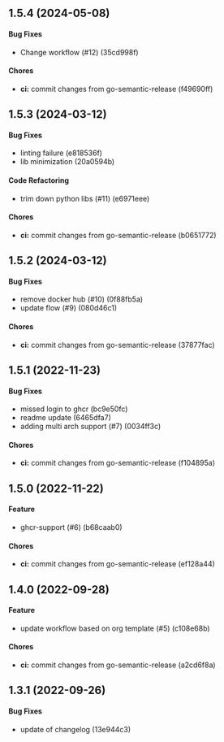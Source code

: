 ## 1.5.4 (2024-05-08)

#### Bug Fixes

* Change workflow (#12) (35cd998f)

#### Chores

* **ci:** commit changes from go-semantic-release (f49690ff)


## 1.5.3 (2024-03-12)

#### Bug Fixes

* linting failure (e818536f)
* lib minimization (20a0594b)

#### Code Refactoring

* trim down python libs (#11) (e6971eee)

#### Chores

* **ci:** commit changes from go-semantic-release (b0651772)


## 1.5.2 (2024-03-12)

#### Bug Fixes

* remove docker hub (#10) (0f88fb5a)
* update flow (#9) (080d46c1)

#### Chores

* **ci:** commit changes from go-semantic-release (37877fac)


## 1.5.1 (2022-11-23)

#### Bug Fixes

* missed login to ghcr (bc9e50fc)
* readme update (6465dfa7)
* adding multi arch support (#7) (0034ff3c)

#### Chores

* **ci:** commit changes from go-semantic-release (f104895a)


## 1.5.0 (2022-11-22)

#### Feature

* ghcr-support (#6) (b68caab0)

#### Chores

* **ci:** commit changes from go-semantic-release (ef128a44)


## 1.4.0 (2022-09-28)

#### Feature

* update workflow based on org template (#5) (c108e68b)

#### Chores

* **ci:** commit changes from go-semantic-release (a2cd6f8a)


## 1.3.1 (2022-09-26)

#### Bug Fixes

* update of changelog (13e944c3)
